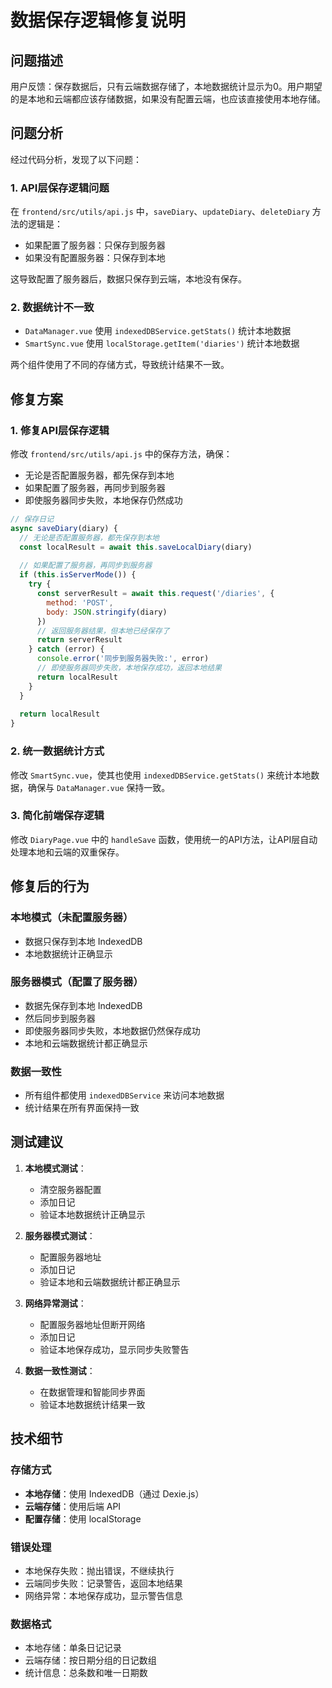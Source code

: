 # 数据保存逻辑修复说明

## 问题描述

用户反馈：保存数据后，只有云端数据存储了，本地数据统计显示为0。用户期望的是本地和云端都应该存储数据，如果没有配置云端，也应该直接使用本地存储。

## 问题分析

经过代码分析，发现了以下问题：

### 1. API层保存逻辑问题

在 `frontend/src/utils/api.js` 中，`saveDiary`、`updateDiary`、`deleteDiary` 方法的逻辑是：
- 如果配置了服务器：只保存到服务器
- 如果没有配置服务器：只保存到本地

这导致配置了服务器后，数据只保存到云端，本地没有保存。

### 2. 数据统计不一致

- `DataManager.vue` 使用 `indexedDBService.getStats()` 统计本地数据
- `SmartSync.vue` 使用 `localStorage.getItem('diaries')` 统计本地数据

两个组件使用了不同的存储方式，导致统计结果不一致。

## 修复方案

### 1. 修复API层保存逻辑

修改 `frontend/src/utils/api.js` 中的保存方法，确保：
- 无论是否配置服务器，都先保存到本地
- 如果配置了服务器，再同步到服务器
- 即使服务器同步失败，本地保存仍然成功

```javascript
// 保存日记
async saveDiary(diary) {
  // 无论是否配置服务器，都先保存到本地
  const localResult = await this.saveLocalDiary(diary)
  
  // 如果配置了服务器，再同步到服务器
  if (this.isServerMode()) {
    try {
      const serverResult = await this.request('/diaries', {
        method: 'POST',
        body: JSON.stringify(diary)
      })
      // 返回服务器结果，但本地已经保存了
      return serverResult
    } catch (error) {
      console.error('同步到服务器失败:', error)
      // 即使服务器同步失败，本地保存成功，返回本地结果
      return localResult
    }
  }
  
  return localResult
}
```

### 2. 统一数据统计方式

修改 `SmartSync.vue`，使其也使用 `indexedDBService.getStats()` 来统计本地数据，确保与 `DataManager.vue` 保持一致。

### 3. 简化前端保存逻辑

修改 `DiaryPage.vue` 中的 `handleSave` 函数，使用统一的API方法，让API层自动处理本地和云端的双重保存。

## 修复后的行为

### 本地模式（未配置服务器）
- 数据只保存到本地 IndexedDB
- 本地数据统计正确显示

### 服务器模式（配置了服务器）
- 数据先保存到本地 IndexedDB
- 然后同步到服务器
- 即使服务器同步失败，本地数据仍然保存成功
- 本地和云端数据统计都正确显示

### 数据一致性
- 所有组件都使用 `indexedDBService` 来访问本地数据
- 统计结果在所有界面保持一致

## 测试建议

1. **本地模式测试**：
   - 清空服务器配置
   - 添加日记
   - 验证本地数据统计正确显示

2. **服务器模式测试**：
   - 配置服务器地址
   - 添加日记
   - 验证本地和云端数据统计都正确显示

3. **网络异常测试**：
   - 配置服务器地址但断开网络
   - 添加日记
   - 验证本地保存成功，显示同步失败警告

4. **数据一致性测试**：
   - 在数据管理和智能同步界面
   - 验证本地数据统计结果一致

## 技术细节

### 存储方式
- **本地存储**：使用 IndexedDB（通过 Dexie.js）
- **云端存储**：使用后端 API
- **配置存储**：使用 localStorage

### 错误处理
- 本地保存失败：抛出错误，不继续执行
- 云端同步失败：记录警告，返回本地结果
- 网络异常：本地保存成功，显示警告信息

### 数据格式
- 本地存储：单条日记记录
- 云端存储：按日期分组的日记数组
- 统计信息：总条数和唯一日期数 